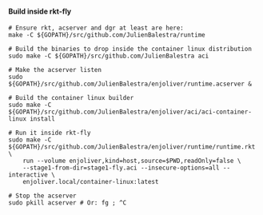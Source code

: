 #### Build inside rkt-fly

    # Ensure rkt, acserver and dgr at least are here:
    make -C ${GOPATH}/src/github.com/JulienBalestra/runtime
    
    # Build the binaries to drop inside the container linux distribution
    sudo make -C ${GOPATH}/src/github.com/JulienBalestra aci
    
    # Make the acserver listen
    sudo ${GOPATH}/src/github.com/JulienBalestra/enjoliver/runtime.acserver &
    
    # Build the container linux builder
    sudo make -C ${GOPATH}/src/github.com/JulienBalestra/enjoliver/aci/aci-container-linux install
    
    # Run it inside rkt-fly
    sudo make -C ${GOPATH}/src/github.com/JulienBalestra/enjoliver/runtime/runtime.rkt \
        run --volume enjoliver,kind=host,source=$PWD,readOnly=false \
        --stage1-from-dir=stage1-fly.aci --insecure-options=all --interactive \
        enjoliver.local/container-linux:latest
    
    # Stop the acserver
    sudo pkill acserver # Or: fg ; ^C    
     